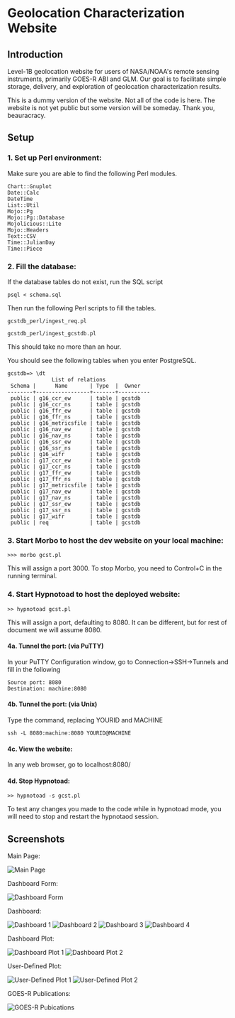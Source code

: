 # Geolocation Characterization Website

## Introduction

Level-1B geolocation website for users of NASA/NOAA's remote sensing instruments, primarily GOES-R ABI and GLM. Our goal is to facilitate simple storage, delivery, and exploration of geolocation characterization results. 

This is a dummy version of the website. Not all of the code is here. The website is not yet public but some version will be someday. Thank you, beauracracy. 

## Setup

### 1. Set up Perl environment:

Make sure you are able to find the following Perl modules.

```
Chart::Gnuplot
Date::Calc
DateTime
List::Util
Mojo::Pg
Mojo::Pg::Database
Mojolicious::Lite
Mojo::Headers
Text::CSV
Time::JulianDay
Time::Piece
```

### 2. Fill the database:

If the database tables do not exist, run the SQL script

`psql < schema.sql`

Then run the following Perl scripts to fill the tables.

`gcstdb_perl/ingest_req.pl`

`gcstdb_perl/ingest_gcstdb.pl`

This should take no more than an hour.

You should see the following tables when you enter PostgreSQL.

```
gcstdb=> \dt
              List of relations
 Schema |      Name       | Type  |  Owner   
--------+-----------------+-------+----------
 public | g16_ccr_ew      | table | gcstdb
 public | g16_ccr_ns      | table | gcstdb
 public | g16_ffr_ew      | table | gcstdb
 public | g16_ffr_ns      | table | gcstdb
 public | g16_metricsfile | table | gcstdb
 public | g16_nav_ew      | table | gcstdb
 public | g16_nav_ns      | table | gcstdb
 public | g16_ssr_ew      | table | gcstdb
 public | g16_ssr_ns      | table | gcstdb
 public | g16_wifr        | table | gcstdb
 public | g17_ccr_ew      | table | gcstdb
 public | g17_ccr_ns      | table | gcstdb
 public | g17_ffr_ew      | table | gcstdb
 public | g17_ffr_ns      | table | gcstdb
 public | g17_metricsfile | table | gcstdb
 public | g17_nav_ew      | table | gcstdb
 public | g17_nav_ns      | table | gcstdb
 public | g17_ssr_ew      | table | gcstdb
 public | g17_ssr_ns      | table | gcstdb
 public | g17_wifr        | table | gcstdb
 public | req             | table | gcstdb
 ```

### 3. Start Morbo to host the dev website on your local machine:

`>>> morbo gcst.pl`

This will assign a port 3000. To stop Morbo, you need to Control+C in the running terminal. 

### 4. Start Hypnotoad to host the deployed website:

`>> hypnotoad gcst.pl`

This will assign a port, defaulting to 8080. It can be different, but for rest of document we will assume 8080. 

#### 4a. Tunnel the port: (via PuTTY)

In your PuTTY Configuration window, go to Connection->SSH->Tunnels and fill
in the following

```
Source port: 8080
Destination: machine:8080
```

#### 4b. Tunnel the port: (via Unix)

Type the command, replacing YOURID and MACHINE

`ssh -L 8080:machine:8080 YOURID@MACHINE`

#### 4c. View the website:

In any web browser, go to localhost:8080/

#### 4d. Stop Hypnotoad:

`>> hypnotoad -s gcst.pl`

To test any changes you made to the code while in hypnotoad mode, you will need to stop and restart the hypnotaod session.

## Screenshots

Main Page:

![Main Page](https://github.com/cgosmeyer/goes_website/blob/main/images/index.png?raw=true)

Dashboard Form:

![Dashboard Form](https://user-images.githubusercontent.com/5558042/139557032-c774e6ce-a089-4161-8517-37a10610b9df.png)

Dashboard:

![Dashboard 1](https://github.com/cgosmeyer/goes_website/blob/main/images/dashboard1.png?raw=true)
![Dashboard 2](https://github.com/cgosmeyer/goes_website/blob/main/images/dashboard2.png?raw=true)
![Dashboard 3](https://github.com/cgosmeyer/goes_website/blob/main/images/dashboard3.png?raw=true)
![Dashboard 4](https://github.com/cgosmeyer/goes_website/blob/main/images/dashboard4.png?raw=true)

Dashboard Plot:

![Dashboard Plot 1](https://github.com/cgosmeyer/goes_website/blob/main/images/dashboard_plot1.png?raw=true)
![Dashboard Plot 2](https://github.com/cgosmeyer/goes_website/blob/main/images/dashboard_plot2.png?raw=true)

User-Defined Plot:

![User-Defined Plot 1](https://github.com/cgosmeyer/goes_website/blob/main/images/userdef_plot1.png?raw=true)
![User-Defined Plot 2](https://github.com/cgosmeyer/goes_website/blob/main/images/userdef_plot2.png?raw=true)

GOES-R Publications:

![GOES-R Pubications](https://github.com/cgosmeyer/goes_website/blob/main/images/goesr_publications.png?raw=true)

